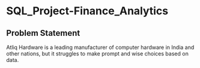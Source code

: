 # SQL_Project-Finance_Analytics

## Problem Statement 

Atliq Hardware is a leading manufacturer of computer hardware in India and other nations, but it struggles to make prompt and wise choices based on data.

